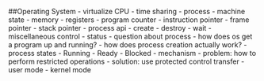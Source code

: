 ##Operating System
    - virtualize CPU
      - time sharing
      - process
          - machine state
              - memory
              - registers
                  - program counter
                  - instruction pointer
                  - frame pointer
                  - stack pointer
          - process api
              - create
              - destroy
              - wait
              - miscellaneous control
              - status
      - question about process
          - how does os get a program up and running?
          - how does process creation actually work?
      - process states
          - Running
          - Ready
          - Blocked
      - mechanism
          - problem: how to perform restricted operations
          - solution: use protected control transfer
              - user mode
              - kernel mode
